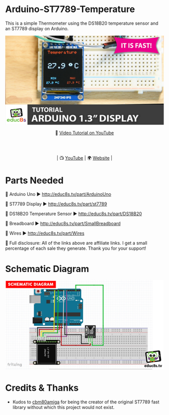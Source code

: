 # Arduino-ST7789-Temperature

This is a simple Thermometer using the DS18B20 temperature sensor and an ST7789 display on Arduino.

<p align="center">
  <img src="demo.jpg" alt="ST7789 Thermometer" width="1280">
</p>

<p align="center">
🎥 <a href="https://www.youtube.com/watch?v=-nECx4DOE84">Video Tutorial on YouTube</a>
</p>

<br>
<br>
<p align="center">
| 📺 <a href="https://www.youtube.com/educ8s">YouTube</a>
| 🌍 <a href="http://www.educ8s.tv">Website</a> | <br>
</p>


# Parts Needed
🛒 Arduino Uno ▶ http://educ8s.tv/part/ArduinoUno

🛒 ST7789 Display ▶ http://educ8s.tv/part/st7789

🛒 DS18B20 Temperature Sensor ▶ http://educ8s.tv/part/DS18B20

🛒 Breadboard ▶ http://educ8s.tv/part/SmallBreadboard

🛒 Wires ▶ http://educ8s.tv/part/Wires

💖 Full disclosure: All of the links above are affiliate links. I get a small percentage of each sale they generate. Thank you for your support!

# Schematic Diagram

<p align="center">
  <img src="schematic.jpg" alt="Scematic Diagram" width="640">
</p>


# Credits & Thanks

  - Kudos to [cbm80amiga](https://github.com/cbm80amiga) for being the creator of the original ST7789 fast library without which this project would not exist.

